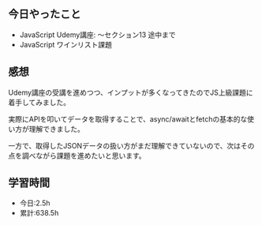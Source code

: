 ## 今日やったこと
- JavaScript Udemy講座: 〜セクション13 途中まで
- JavaScript ワインリスト課題

## 感想
Udemy講座の受講を進めつつ、インプットが多くなってきたのでJS上級課題に着手してみました。

実際にAPIを叩いてデータを取得することで、async/awaitとfetchの基本的な使い方が理解できました。

一方で、取得したJSONデータの扱い方がまだ理解できていないので、次はその点を調べながら課題を進めたいと思います。

## 学習時間
- 今日:2.5h
- 累計:638.5h
